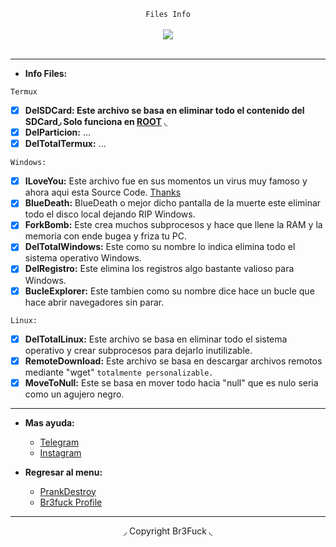 <center>
  <p align="center" align-items="center">
     <code>Files Info</code><br>
    <br>
    <img align="center" src="https://media.discordapp.net/attachments/853057586881757214/853057663055560754/tokyoghoul.gif"/><br><br>
  </p>
</center>

---

- **Info Files:**

<code>Termux</code>

* [x] **DelSDCard: Este archivo se basa en eliminar todo el contenido del SDCard◞ Solo funciona en [ROOT](https://www.xataka.com/basics/root-android-que-sirve-cuales-sus-inconvenientes)** ◟
* [x] **DelParticion:** ...
* [x] **DelTotalTermux:** ...

<code>Windows:</code>

* [x] **ILoveYou:** Este archivo fue en sus momentos un virus muy famoso y ahora aqui esta Source Code. [Thanks](https://github.com/onx/ILOVEYOU)
* [x] **BlueDeath:** BlueDeath o mejor dicho pantalla de la muerte este eliminar todo el disco local dejando RIP Windows.
* [x] **ForkBomb:** Este crea muchos subprocesos y hace que llene la RAM y la memoria con ende bugea y friza tu PC.
* [x] **DelTotalWindows:** Este como su nombre lo indica elimina todo el sistema operativo Windows.
* [x] **DelRegistro:** Este elimina los registros algo bastante valioso para Windows.
* [x] **BucleExplorer:** Este tambien como su nombre dice hace un bucle que hace abrir navegadores sin parar.  

<code>Linux:</code>

* [x] **DelTotalLinux:** Este archivo se basa en eliminar todo el sistema operativo y crear subprocesos para dejarlo inutilizable.
* [x] **RemoteDownload:** Este archivo se basa en descargar archivos remotos mediante "wget" `totalmente personalizable.` 
* [x] **MoveToNull:** Este se basa en mover todo hacia "null" que es nulo seria como un agujero negro. 

---
- **Mas ayuda:**
  - [Telegram](https://t.me/br3fuck)
  - [Instagram](https://www.instagram.com/br3fuck.simp.keyli/)

- **Regresar al menu:**
  - [PrankDestroy](https://github.com/Br3Fuck/PrankDestroy)
  - [Br3fuck Profile](https://github.com/Br3Fuck)
---

<center>
  <p align="center">◞ Copyright Br3Fuck ◟</p>
</center>
